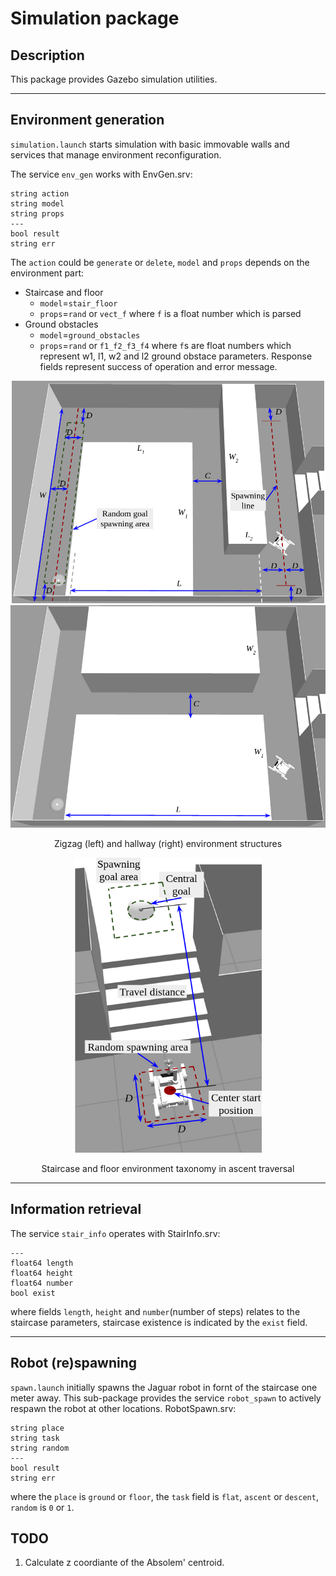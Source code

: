 # Simulation package

## Description
This package provides Gazebo simulation utilities.

- - -
## Environment generation
`simulation.launch` starts simulation with basic immovable walls and services that manage environment reconfiguration.

The service `env_gen` works with EnvGen.srv:
```
string action
string model
string props
---
bool result
string err
```
The `action` could be `generate` or `delete`, `model` and `props` depends on the environment part:
* Staircase and floor
    * `model`=`stair_floor`
    * `props`=`rand` or `vect_f` where `f` is a float number which is parsed
* Ground obstacles
    * `model`=`ground_obstacles`
    * `props`=`rand` or `f1_f2_f3_f4` where `f`s are float numbers which represent w1, l1, w2 and l2 ground obstace parameters.
Response fields represent success of operation and error message.
<p align="center">
  <img src="supports/scheme_zigzag.png" width="500" />
  <img src="supports/scheme_couloire.png" width="507" /> 
   <p align="center">Zigzag (left) and hallway (right) environment structures</p>
</p>
<p align="center">
   <img src="supports/scheme_ascent.png" width="300" />
   <p align="center">Staircase and floor environment taxonomy in ascent traversal</p>
</p>


- - -
## Information retrieval
The service `stair_info` operates with StairInfo.srv:
```
---
float64 length
float64 height
float64 number
bool exist
```
where fields `length`, `height` and `number`(number of steps) relates to the staircase parameters, staircase existence is indicated by the `exist` field.

- - -
## Robot (re)spawning

`spawn.launch` initially spawns the Jaguar robot in fornt of the staircase one meter away.
This sub-package provides the service `robot_spawn` to actively respawn the robot at other locations.
RobotSpawn.srv:

```
string place
string task
string random
---
bool result
string err
```
where the `place` is `ground` or `floor`, the `task` field is `flat`, `ascent` or `descent`, `random` is `0` or `1`.

## TODO
1. Calculate z coordiante of the Absolem' centroid.


